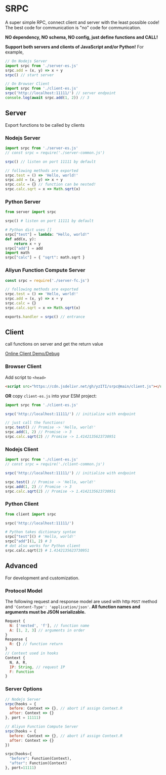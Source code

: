 # SRPC

A super simple RPC, connect client and server with the least possible code! The best code for communication is "no" code for communication.

**NO dependency, NO schema, NO config, just define functions and CALL!**

**Support both servers and clients of JavaScript and/or Python!** For example,

```js
// On Nodejs Server
import srpc from './server-es.js'
srpc.add = (x, y) => x + y
srpc() // start server

// On Browser Client
import srpc from './client-es.js'
srpc('http://localhost:11111/') // server endpoint
console.log(await srpc.add(1, 2)) // 3
```

## Server

Export functions to be called by clients

### Nodejs Server

```js
import srpc from './server-es.js'
// const srpc = require('./server-common.js')

srpc() // listen on port 11111 by default

// following methods are exported
srpc.test = () => 'Hello, world!'
srpc.add = (x, y) => x + y
srpc.calc = {} // function can be nested!
srpc.calc.sqrt = x => Math.sqrt(x)
```

### Python Server

```python
from server import srpc

srpc() # listen on port 11111 by default

# Python dict uses []
srpc["test"] = lambda: "Hello, world!"
def add(x, y):
    return x + y
srpc["add"] = add
import math
srpc["calc"] = { "sqrt": math.sqrt }
```

### Aliyun Function Compute Server

```js
const srpc = require('./server-fc.js')

// following methods are exported
srpc.test = () => 'Hello, world!'
srpc.add = (x, y) => x + y
srpc.calc = {}
srpc.calc.sqrt = x => Math.sqrt(x)

exports.handler = srpc() // entrance
```

## Client

call functions on server and get the return value

[Online Client Demo/Debug](https://yziti.github.io/srpc/)

### Browser Client

Add script to `<head>`

```html
<script src="https://cdn.jsdelivr.net/gh/yzITI/srpc@main/client.js"></script>
```

**OR** copy `client-es.js` into your ESM project:

```js
import srpc from './client-es.js'
```

```js
srpc('http://localhost:11111/') // initialize with endpoint

// just call the functions!
srpc.test() // Promise -> 'Hello, world!'
srpc.add(1, 2) // Promise -> 3
srpc.calc.sqrt(2) // Promise -> 1.4142135623730951
```

### Nodejs Client

```js
import srpc from './client-es.js'
// const srpc = require('./client-common.js')

srpc('http://localhost:11111/') // initialize with endpoint

srpc.test() // Promise -> 'Hello, world!'
srpc.add(1, 2) // Promise -> 3
srpc.calc.sqrt(2) // Promise -> 1.4142135623730951
```

### Python Client

```python
from client import srpc

srpc('http://localhost:11111/')

# Python takes dictionary syntax
srpc["test"]() # 'Hello, world!'
srpc["add"](1, 2) # 3
# dot also works for Python client
srpc.calc.sqrt(2) # 1.4142135623730951
```

## Advanced

For development and customization.

### Protocol Model

The following request and response model are used with http `POST` method and `'Content-Type': 'application/json'`. **All function names and arguments must be JSON serializable.**

```js
Request {
  N: ['nested', 'f'], // function name
  A: [1, 2, 3] // arguments in order
}
Response {
  R: {} // function return
}
// Context used in hooks
Context {
  N, A, R,
  IP: String, // request IP
  F: Function
}
```

### Server Options

```js
// Nodejs Server
srpc(hooks = {
  before: Context => {}, // abort if assign Context.R
  after: Context => {}
}, port = 11111)

// Aliyun Function Compute Server
srpc(hooks = {
  before: Context => {}, // abort if assign Context.R
  after: Context => {}
})
```

```python
srpc(hooks={
  "before": Function(Context),
  "after": Function(Context)
}, port=11111)
```
